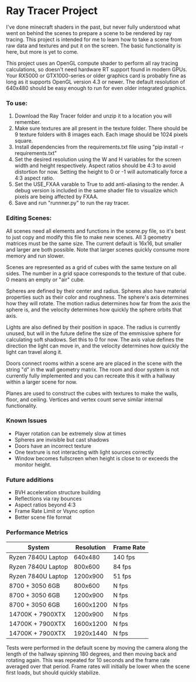 # Ray Tracer Project

  I've done minecraft shaders in the past, but never fully understood what went on behind the scenes to prepare a scene to be rendered by ray tracing. This project is intended for me to learn how to take a scene from raw data and textures and put it on the screen. The basic functionality is here, but more is yet to come.

  This project uses an OpenGL compute shader to perform all ray tracing calculations, so doesn't need hardware RT support found in modern GPUs. Your RX5000 or GTX1000-series or older graphics card is probably fine as long as it supports OpenGL version 4.3 or newer. The default resolution of 640x480 should be easy enough to run for even older integrated graphics.

### To use:
  1. Download the Ray Tracer folder and unzip it to a location you will remember.
  2. Make sure textures are all present in the texture folder. There should be 9 texture folders with 8 images each. Each image should be 1024 pixels square.
  3. Install dependencies from the requirements.txt file using "pip install -r requirements.txt"
  4. Set the desired resolution using the W and H variables for the screen width and height respectively. Aspect ratios should be 4:3 to avoid distortion for now. Setting the height to 0 or -1 will automatically force a 4:3 aspect ratio.
  5. Set the USE_FXAA varable to True to add anti-aliasing to the render. A debug version is included in the same shader file to visualize which pixels are being affected by FXAA.
  6. Save and run "runnner.py" to run the ray tracer.

### Editing Scenes:

  All scenes need all elements and functions in the scene.py file, so it's best to just copy and modify this file to make new scenes. All 3 geometry matrices must be the same size. The current default is 16x16, but smaller and larger are both possible. Note that larger scenes quickly consume more memory and run slower.

  Scenes are represented as a grid of cubes with the same texture on all sides. The number in a grid space corresponds to the texture of that cube. 0 means an empty or "air" cube.

  Spheres are defined by their center and radius. Spheres also have material properties such as their color and roughness. The sphere's axis determines how they will rotate. The motion radius determines how far from the axis the sphere is, and the velocity determines how quickly the sphere orbits that axis.

  Lights are also defined by their position in space. The radius is currently unused, but will in the future define the size of the emmissive sphere for calculating soft shadows. Set this to 0 for now. The axis value defines the direction the light can move in, and the velocity determines how quickly the light can travel along it.

  Doors connect rooms within a scene are are placed in the scene with the string "d" in the wall geometry matrix. The room and door system is not currently fully implemented and you can recreate this it with a hallway within a larger scene for now.

  Planes are used to construct the cubes with textures to make the walls, floor, and ceiling. Vertices and vertex count serve similar internal functionality.





### Known Issues
  * Player rotation can be extremely slow at times
  * Spheres are invisible but cast shadows
  * Doors have an incorrect texture
  * One textrure is not interacting with light sources correctly
  * Window becomes fullscreen when height is close to or exceeds the monitor height.

### Future additions

  * BVH acceleration structure building
  * Reflections via ray bounces
  * Aspect ratios beyond 4:3
  * Frame Rate Limit or Vsync option
  * Better scene file format

### Performance Metrics

|System|Resolution|Frame Rate|
|------|----------|----------|
|Ryzen 7840U Laptop|640x480|140 fps|
|Ryzen 7840U Laptop|800x600|84 fps|
|Ryzen 7840U Laptop|1200x900|51 fps|
|8700 + 3050 6GB|800x600|N fps|
|8700 + 3050 6GB|1200x900|N fps|
|8700 + 3050 6GB|1600x1200|N fps|
|14700K + 7900XTX|1200x900|N fps|
|14700K + 7900XTX|1600x1200|N fps|
|14700K + 7900XTX|1920x1440|N fps|

  Tests were performed in the default scene by moving the camera along the length of the hallway spinning 180 degrees, and then moving back and rotating again. This was repeated for 10 seconds and the frame rate averaged over that period. Frame rates will initially be lower when the scene first loads, but should quickly stabilize.
